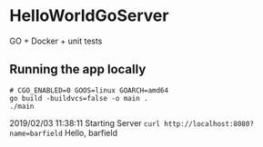 # HelloWorldGoServer
GO + Docker + unit tests

## Running the app locally
```
# CGO_ENABLED=0 GOOS=linux GOARCH=amd64 
go build -buildvcs=false -o main .
./main
```
2019/02/03 11:38:11 Starting Server
`curl http://localhost:8080?name=barfield`
Hello, barfield
